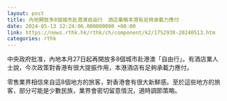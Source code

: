 ```yaml
---
layout: post
title: 內地開放多8個城市赴港澳自由行　酒店業稱本港有足夠承載力應付
date: 2024-05-13 12:24:06.000000000 +08:00
link: https://news.rthk.hk/rthk/ch/component/k2/1752938-20240513.htm
categories: rthk
---
```


中央政府批准，內地本月27日起再開放多8個城市赴港澳「自由行」。有酒店業人士說，今次政策對香港有很大提振作用，本港酒店有足夠承載力應付。

零售業界相信來自這8個地方的旅客，對香港會有很大新鮮感。至於這些地方的旅客，部分可能是少數民族，業界會密切留意情況，適時調節策略。
